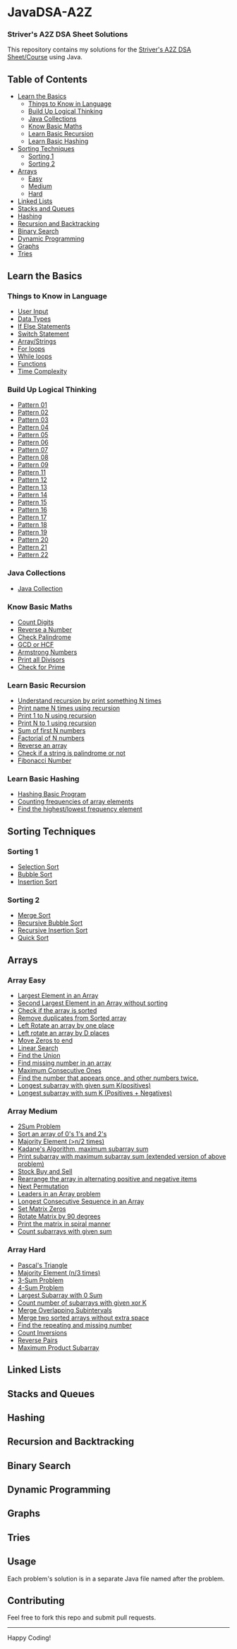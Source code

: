 # JavaDSA-A2Z
### Striver's A2Z DSA Sheet Solutions

This repository contains my solutions for the [Striver's A2Z DSA Sheet/Course](https://takeuforward.org/strivers-a2z-dsa-course/strivers-a2z-dsa-course-sheet-2/) using Java.

## Table of Contents

- [Learn the Basics](#learn-the-basics)
    - [Things to Know in Language](#things-to-know-in-language)
    - [Build Up Logical Thinking](#build-up-logical-thinking)
    - [Java Collections](#java-collections)
    - [Know Basic Maths](#know-basic-maths)
    - [Learn Basic Recursion](#learn-basic-recursion)
    - [Learn Basic Hashing](#learn-basic-hashing)
- [Sorting Techniques](#sorting-techniques)
  - [Sorting 1](#sorting-1)
  - [Sorting 2](#sorting-2)
- [Arrays](#arrays)
  - [Easy](#array-easy)
  - [Medium](#array-medium)
  - [Hard](#array-hard)
- [Linked Lists](#linked-lists)
- [Stacks and Queues](#stacks-and-queues)
- [Hashing](#hashing)
- [Recursion and Backtracking](#recursion-and-backtracking)
- [Binary Search](#binary-search)
- [Dynamic Programming](#dynamic-programming)
- [Graphs](#graphs)
- [Tries](#tries)

## Learn the Basics

### Things to Know in Language
- [User Input](Step01_LearnTheBasics/Prep01_ThingsToKnowInLanguage/P01_UserInput.java)
- [Data Types](Step01_LearnTheBasics/Prep01_ThingsToKnowInLanguage/P02_DataTypes.java)
- [If Else Statements](Step01_LearnTheBasics/Prep01_ThingsToKnowInLanguage/P03_IfElse.java)
- [Switch Statement](Step01_LearnTheBasics/Prep01_ThingsToKnowInLanguage/P04_SwitchStatement.java)
- [Array/Strings](Step01_LearnTheBasics/Prep01_ThingsToKnowInLanguage/P05_ArraysStrings.java)
- [For loops](Step01_LearnTheBasics/Prep01_ThingsToKnowInLanguage/P06_ForLoop.java)
- [While loops](Step01_LearnTheBasics/Prep01_ThingsToKnowInLanguage/P07_WhileLoop.java)
- [Functions](Step01_LearnTheBasics/Prep01_ThingsToKnowInLanguage/P08_Function.java)
- [Time Complexity](Step01_LearnTheBasics/Prep01_ThingsToKnowInLanguage/P09_TimeComplexity.java)

### Build Up Logical Thinking
- [Pattern 01](Step01_LearnTheBasics/Prep02_BuildUpLogicalThinkingPatterns/Pattern001.java)
- [Pattern 02](Step01_LearnTheBasics/Prep02_BuildUpLogicalThinkingPatterns/Pattern002.java)
- [Pattern 03](Step01_LearnTheBasics/Prep02_BuildUpLogicalThinkingPatterns/Pattern003.java)
- [Pattern 04](Step01_LearnTheBasics/Prep02_BuildUpLogicalThinkingPatterns/Pattern004.java)
- [Pattern 05](Step01_LearnTheBasics/Prep02_BuildUpLogicalThinkingPatterns/Pattern005.java)
- [Pattern 06](Step01_LearnTheBasics/Prep02_BuildUpLogicalThinkingPatterns/Pattern006.java)
- [Pattern 07](Step01_LearnTheBasics/Prep02_BuildUpLogicalThinkingPatterns/Pattern007.java)
- [Pattern 08](Step01_LearnTheBasics/Prep02_BuildUpLogicalThinkingPatterns/Pattern008.java)
- [Pattern 09](Step01_LearnTheBasics/Prep02_BuildUpLogicalThinkingPatterns/Pattern009.java)
- [Pattern 11](Step01_LearnTheBasics/Prep02_BuildUpLogicalThinkingPatterns/Pattern011.java)
- [Pattern 12](Step01_LearnTheBasics/Prep02_BuildUpLogicalThinkingPatterns/Pattern012.java)
- [Pattern 13](Step01_LearnTheBasics/Prep02_BuildUpLogicalThinkingPatterns/Pattern013.java)
- [Pattern 14](Step01_LearnTheBasics/Prep02_BuildUpLogicalThinkingPatterns/Pattern014.java)
- [Pattern 15](Step01_LearnTheBasics/Prep02_BuildUpLogicalThinkingPatterns/Pattern015.java)
- [Pattern 16](Step01_LearnTheBasics/Prep02_BuildUpLogicalThinkingPatterns/Pattern016.java)
- [Pattern 17](Step01_LearnTheBasics/Prep02_BuildUpLogicalThinkingPatterns/Pattern017.java)
- [Pattern 18](Step01_LearnTheBasics/Prep02_BuildUpLogicalThinkingPatterns/Pattern018.java)
- [Pattern 19](Step01_LearnTheBasics/Prep02_BuildUpLogicalThinkingPatterns/Pattern019.java)
- [Pattern 20](Step01_LearnTheBasics/Prep02_BuildUpLogicalThinkingPatterns/Pattern020.java)
- [Pattern 21](Step01_LearnTheBasics/Prep02_BuildUpLogicalThinkingPatterns/Pattern021.java)
- [Pattern 22](Step01_LearnTheBasics/Prep02_BuildUpLogicalThinkingPatterns/Pattern022.java)

### Java Collections
- [Java Collection](Step01_LearnTheBasics/Prep03_JavaCollections/JavaCollections.java)

### Know Basic Maths
- [Count Digits](Step01_LearnTheBasics/Prep04_KnowBasicMaths/P01_CountDigits.java)
- [Reverse a Number](Step01_LearnTheBasics/Prep04_KnowBasicMaths/P02_ReverseInteger.java)
- [Check Palindrome](Step01_LearnTheBasics/Prep04_KnowBasicMaths/P03_CheckPalindrome.java)
- [GCD or HCF](Step01_LearnTheBasics/Prep04_KnowBasicMaths/P04_GcdHcf.java)
- [Armstrong Numbers](Step01_LearnTheBasics/Prep04_KnowBasicMaths/P05_ArmstrongNumber.java)
- [Print all Divisors](Step01_LearnTheBasics/Prep04_KnowBasicMaths/P06_PrintAllDivisors.java)
- [Check for Prime](Step01_LearnTheBasics/Prep04_KnowBasicMaths/P07_CheckPrime.java)

### Learn Basic Recursion
- [Understand recursion by print something N times](Step01_LearnTheBasics/Prep05_BasicRecursion/P01_UnderstandingRecursion.java)
- [Print name N times using recursion](Step01_LearnTheBasics/Prep05_BasicRecursion/P02_NameNTimes.java)
- [Print 1 to N using recursion](Step01_LearnTheBasics/Prep05_BasicRecursion/P03_1toN.java)
- [Print N to 1 using recursion](Step01_LearnTheBasics/Prep05_BasicRecursion/P04_Nto1.java)
- [Sum of first N numbers](Step01_LearnTheBasics/Prep05_BasicRecursion/P05_SumOfN.java)
- [Factorial of N numbers](Step01_LearnTheBasics/Prep05_BasicRecursion/P06_Factorial.java)
- [Reverse an array](Step01_LearnTheBasics/Prep05_BasicRecursion/P07_ReverseArray.java)
- [Check if a string is palindrome or not](Step01_LearnTheBasics/Prep05_BasicRecursion/P08_StringPalindrome.java)
- [Fibonacci Number](Step01_LearnTheBasics/Prep05_BasicRecursion/P09_FibonacciNumber.java)

### Learn Basic Hashing
- [Hashing Basic Program](Step01_LearnTheBasics/Prep06_BasicHashing/P01_Hashing.java)
- [Counting frequencies of array elements](Step01_LearnTheBasics/Prep06_BasicHashing/P02_FrequencyOfElements.java)
- [Find the highest/lowest frequency element](Step01_LearnTheBasics/Prep06_BasicHashing/P03_MaxFrequency.java)


## Sorting Techniques
<!-- Add links to Matrices problems here -->
### Sorting 1
- [Selection Sort](Step02_SortingTechniques/Prep01_Sorting1/P01_SelectionSort.java)
- [Bubble Sort](Step02_SortingTechniques/Prep01_Sorting1/P02_BubbleSort.java)
- [Insertion Sort](Step02_SortingTechniques/Prep01_Sorting1/P03_InsertionSort.java)

### Sorting 2
- [Merge Sort](Step02_SortingTechniques/Prep01_Sorting2/P01_MergeSort.java)
- [Recursive Bubble Sort](Step02_SortingTechniques/Prep01_Sorting2/P02_RecursiveBubbleSort.java)
- [Recursive Insertion Sort](Step02_SortingTechniques/Prep01_Sorting2/P03_RecursiveInsertionSort.java)
- [Quick Sort](Step02_SortingTechniques/Prep01_Sorting2/P04_QuickSort.java)

## Arrays
<!-- Add links to Strings problems here -->
### Array Easy
- [Largest Element in an Array](Step03_Arrays/Prep01_Easy/P01_LargestElementInArray.java)
- [Second Largest Element in an Array without sorting](Step03_Arrays/Prep01_Easy/P02_SecondLargestInArray.java)
- [Check if the array is sorted](Step03_Arrays/Prep01_Easy/P03_CheckIfSortedArray.java)
- [Remove duplicates from Sorted array](Step03_Arrays/Prep01_Easy/P04_RemoveDuplicatedSortedArray.java)
- [Left Rotate an array by one place](Step03_Arrays/Prep01_Easy/P05_LeftRotateArrayByOne.java)
- [Left rotate an array by D places](Step03_Arrays/Prep01_Easy/P06_LeftRotationByK.java)
- [Move Zeros to end](Step03_Arrays/Prep01_Easy/P07_MoveZeroToEnd.java)
- [Linear Search](Step03_Arrays/Prep01_Easy/P08_LinearSearch.java)
- [Find the Union](Step03_Arrays/Prep01_Easy/P09_UnionSortedArray.java)
- [Find missing number in an array](Step03_Arrays/Prep01_Easy/P10_MissingNumber.java)
- [Maximum Consecutive Ones](Step03_Arrays/Prep01_Easy/P11_MaxConsecutiveOnes.java)
- [
  Find the number that appears once, and other numbers twice.](Step03_Arrays/Prep01_Easy/P12_SingleNumber.java)
- [Longest subarray with given sum K(positives)](Step03_Arrays/Prep01_Easy/P13_LongestSubArray.java)
- [Longest subarray with sum K (Positives + Negatives)](Step03_Arrays/Prep01_Easy/P14_LongestSubArrNegative.java)

### Array Medium
- [2Sum Problem](Step03_Arrays/Prep02_Medium/P01_TwoSum.java)
- [Sort an array of 0's 1's and 2's](Step03_Arrays/Prep02_Medium/P02_Sort012.java)
- [Majority Element (>n/2 times)](Step03_Arrays/Prep02_Medium/P03_MajorityElement.java)
- [Kadane's Algorithm, maximum subarray sum](Step03_Arrays/Prep02_Medium/P04_MaximumSubArrayKadane.java)
- [Print subarray with maximum subarray sum (extended version of above problem)](Step03_Arrays/Prep02_Medium/P05_MaxSubArrayKadaneExtended.java)
- [Stock Buy and Sell](Step03_Arrays/Prep02_Medium/P06_BuyAndSellStock.java)
- [Rearrange the array in alternating positive and negative items](Step03_Arrays/Prep02_Medium/P07_ReArrangeBySign.java) 
- [Next Permutation](Step03_Arrays/Prep02_Medium/P08_NextPermutation.java)
- [Leaders in an Array problem](Step03_Arrays/Prep02_Medium/P09_ArrayLeaders.java)
- [Longest Consecutive Sequence in an Array](Step03_Arrays/Prep02_Medium/P10_LongestConsecutive.java)
- [Set Matrix Zeros](Step03_Arrays/Prep02_Medium/P11_SetMatrixZeros.java)
- [Rotate Matrix by 90 degrees](Step03_Arrays/Prep02_Medium/P12_RotateMatrix.java)
- [Print the matrix in spiral manner](Step03_Arrays/Prep02_Medium/P13_SpiralMatrix.java)
- [Count subarrays with given sum](Step03_Arrays/Prep02_Medium/P14_CountSubArray.java)

### Array Hard
- [Pascal's Triangle](Step03_Arrays/Prep03_Hard/P01_PascalsTriangle.java)
- [Majority Element (n/3 times)](Step03_Arrays/Prep03_Hard/P02_MajorityElement.java)
- [3-Sum Problem](Step03_Arrays/Prep03_Hard/P03_3Sum.java)
- [4-Sum Problem](Step03_Arrays/Prep03_Hard/P04_4Sum.java)
- [Largest Subarray with 0 Sum](Step03_Arrays/Prep03_Hard/P05_LongestSubArray0Sum.java)
- [Count number of subarrays with given xor K](Step03_Arrays/Prep03_Hard/P06_CountSubArrayXOR.java)
- [Merge Overlapping Subintervals](Step03_Arrays/Prep03_Hard/P07_MergeOverlapping.java)
- [Merge two sorted arrays without extra space](Step03_Arrays/Prep03_Hard/P07_MergeSortedArray.java)
- [Find the repeating and missing number](Step03_Arrays/Prep03_Hard/P08_FindMissingRepeating.java)
- [Count Inversions](Step03_Arrays/Prep03_Hard/P09_CountInversions.java)
- [Reverse Pairs](Step03_Arrays/Prep03_Hard/P10_ReversePairs.java)
- [Maximum Product Subarray](Step03_Arrays/Prep03_Hard/P11_MaxProductSubArray.java)

## Linked Lists
<!-- Add links to Linked Lists problems here -->

## Stacks and Queues
<!-- Add links to Stacks and Queues problems here -->

## Hashing
<!-- Add links to Hashing problems here -->

## Recursion and Backtracking
<!-- Add links to Recursion and Backtracking problems here -->

## Binary Search
<!-- Add links to Binary Search problems here -->

## Dynamic Programming
<!-- Add links to Dynamic Programming problems here -->

## Graphs
<!-- Add links to Graphs problems here -->

## Tries
<!-- Add links to Tries problems here -->

## Usage

Each problem's solution is in a separate Java file named after the problem.

## Contributing

Feel free to fork this repo and submit pull requests.

---

Happy Coding!
